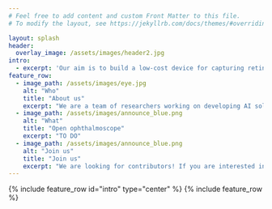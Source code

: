 ```yaml
---
# Feel free to add content and custom Front Matter to this file.
# To modify the layout, see https://jekyllrb.com/docs/themes/#overriding-theme-defaults

layout: splash
header:
  overlay_image: /assets/images/header2.jpg
intro: 
  - excerpt: 'Our aim is to build a low-cost device for capturing retinal fundus images and equip it with Artificial Intelligence based software to detect Diabetic Retinopathy from the images. The primary goal is to make AI based diagnostics accesible to a larger population, especially in developing countries. In addition, this device could be a useful tool to collect data for research purposes and improve the AI software. This is an extension of the Open Indirect Ophthalmoscope project.'
feature_row:
  - image_path: /assets/images/eye.jpg
    alt: "Who"
    title: "About us"
    excerpt: "We are a team of researchers working on developing AI solutions for diagnosing eye diseases."
  - image_path: /assets/images/announce_blue.png
    alt: "What"
    title: "Open ophthalmoscope"
    excerpt: "TO DO"
  - image_path: /assets/images/announce_blue.png
    alt: "Join us"
    title: "Join us"
    excerpt: "We are looking for contributors! If you are interested in our project, please feel free to reach out to us by email."
---
```


{% include feature_row id="intro" type="center" %}
{% include feature_row %}
